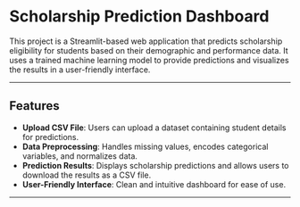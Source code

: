 
# Scholarship Prediction Dashboard

This project is a Streamlit-based web application that predicts scholarship eligibility for students based on their demographic and performance data. It uses a trained machine learning model to provide predictions and visualizes the results in a user-friendly interface.

---

## Features

- **Upload CSV File**: Users can upload a dataset containing student details for predictions.
- **Data Preprocessing**: Handles missing values, encodes categorical variables, and normalizes data.
- **Prediction Results**: Displays scholarship predictions and allows users to download the results as a CSV file.
- **User-Friendly Interface**: Clean and intuitive dashboard for ease of use.

---
